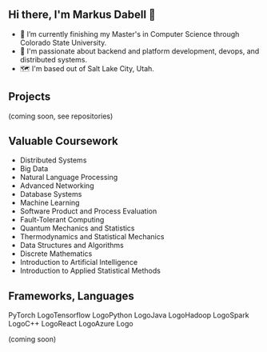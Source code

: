 ## Hi there, I'm Markus Dabell 👋

- 🔭 I’m currently finishing my Master's in Computer Science through Colorado State University.
- 🌱 I'm passionate about backend and platform development, devops, and distributed systems. 
- 🗺️ I'm based out of Salt Lake City, Utah.

## Projects

(coming soon, see repositories)


## Valuable Coursework

- Distributed Systems
- Big Data
- Natural Language Processing
- Advanced Networking
- Database Systems
- Machine Learning
- Software Product and Process Evaluation
- Fault-Tolerant Computing
- Quantum Mechanics and Statistics
- Thermodynamics and Statistical Mechanics
- Data Structures and Algorithms
- Discrete Mathematics
- Introduction to Artificial Intelligence
- Introduction to Applied Statistical Methods

## Frameworks, Languages

PyTorch LogoTensorflow LogoPython LogoJava LogoHadoop LogoSpark LogoC++ LogoReact LogoAzure Logo


(coming soon)




